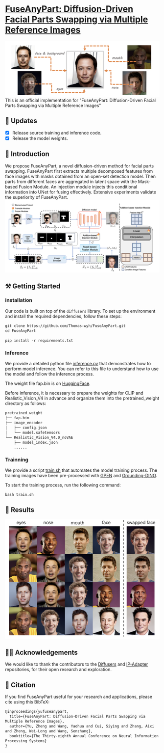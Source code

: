 # [FuseAnyPart: Diffusion-Driven Facial Parts Swapping via Multiple Reference Images](https://arxiv.org/abs/2410.22771)
![FuseAnyPart Overview](assets/demo.png)
This is an official implementation for "FuseAnyPart: Diffusion-Driven Facial Parts Swapping via Multiple Reference Images"

## 📣 Updates
- [x] Release source training and inference code.
- [x] Release the model weights.

## 🌅 Introduction
We propose FuseAnyPart, a novel diffusion-driven method for facial parts
swapping. FuseAnyPart first extracts multiple decomposed features from face images with masks
obtained from an open-set detection model. Then parts from different faces are aggregated in latent
space with the Mask-based Fusion Module. An injection module injects this conditional information
into UNet for fusing effectively. Extensive experiments validate the superiority of FuseAnyPart.
![FuseAnyPart Model Architecture](assets/model.png)

## ⚒️ Getting Started

### installation
Our code is built on top of the `diffusers` library. To set up the environment and install the required dependencies, follow these steps:
```shell
git clone https://github.com/Thomas-wyh/FuseAnyPart.git
cd FuseAnyPart

pip install -r requirements.txt
```
### Inference
We provide a detailed python file [inference.py](inference.py) that demonstrates how to perform model inference. You can refer to this file to understand how to use the model and follow the inference process.

The weight file fap.bin is on [HuggingFace](https://huggingface.co/Thomas-Tom/FuseAnyPart).

Before inference, it is necessary to prepare the weights for CLIP and Realistic_Vision_V4 in advance and organize them into the pretrained_weight directory as follows:


```plaintext
pretrained_weight
├── fap.bin
├── image_encoder
│   ├── config.json
│   └── model.safetensors
└── Realistic_Vision_V4.0_noVAE
    ├── model_index.json
    ......
```

### Trainning
We provide a script [train.sh](train.sh) that automates the model training process. The training images have been pre-processed with [GPEN](https://github.com/yangxy/GPEN) and [Grounding-DINO](https://github.com/IDEA-Research/GroundingDINO).

To start the training process, run the following command:
```shell
bash train.sh
```
## 📝 Results
![Results](assets/Results.png)


## 🙏🏻 Acknowledgements
We would like to thank the contributors to the [Diffusers](https://github.com/huggingface/diffusers) and [IP-Adapter](https://github.com/tencent-ailab/IP-Adapter) repositories, for their open research and exploration.



## 📒 Citation
If you find FuseAnyPart useful for your research and applications, please cite using this BibTeX:
```
@inproceedings{yufuseanypart,
  title={FuseAnyPart: Diffusion-Driven Facial Parts Swapping via Multiple Reference Images},
  author={Yu, Zheng and Wang, Yaohua and Cui, Siying and Zhang, Aixi and Zheng, Wei-Long and Wang, Senzhang},
  booktitle={The Thirty-eighth Annual Conference on Neural Information Processing Systems}
}
```
